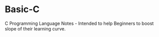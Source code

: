 # Basic-C
C Programming Language Notes - Intended to help Beginners to boost slope of their learning curve.
